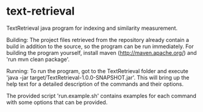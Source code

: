 text-retrieval
==============

TextRetrieval java program for indexing and similarity measurement.

Building:
The project files retrieved from the repository already contain a build in addition to the source,
so the program can be run immediately. For building the program yourself, install maven (http://maven.apache.org/) 
and 'run mvn clean package'.

Running:
To run the program, got to the TextRetrieval folder and execute 'java -jar target/TextRetrieval-1.0.0-SNAPSHOT.jar'.
This will bring up the help text for a detailed description of the commands and their options.

The provided script 'run.example.sh' contains examples for each command with some options that can be provided.
